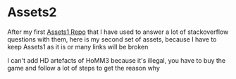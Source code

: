 # Assets2

After my first [Assets1 Repo](https://github.com/nazimboudeffa/assets) that I have used to answer a lot of stackoverflow questions with them, here is my second set of assets, because I have to keep Assets1 as it is or many links will be broken

I can't add HD artefacts of HoMM3 because it's illegal, you have to buy the game and follow a lot of steps to get the reason why
